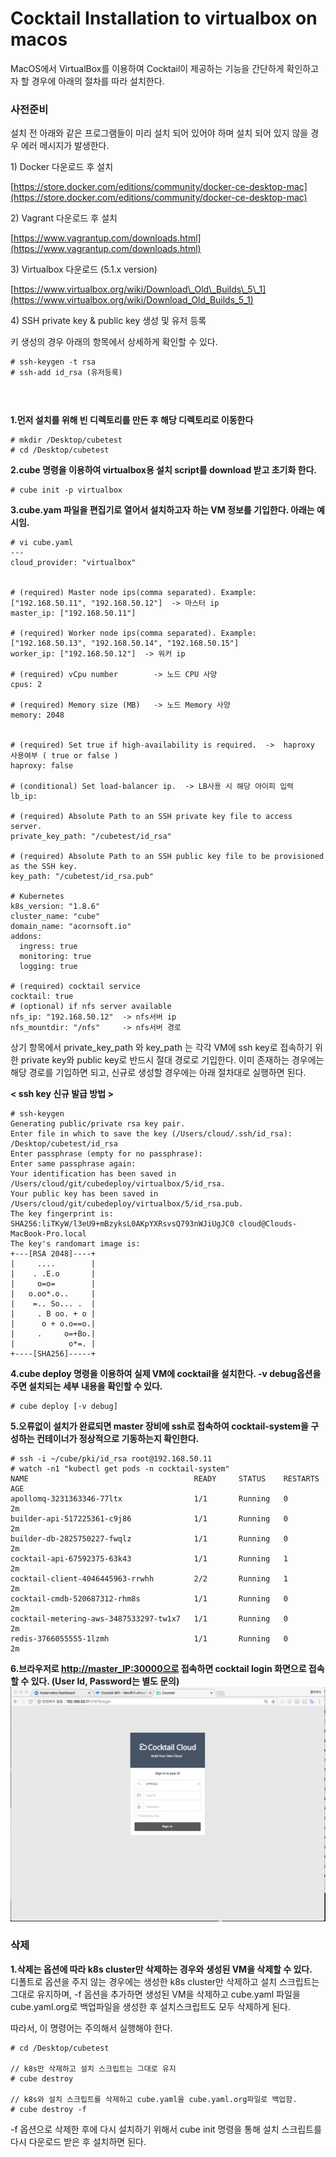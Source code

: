 # Cocktail Installation to virtualbox on macos

MacOS에서 VirtualBox를 이용하여 Cocktail이 제공하는 기능을 간단하게 확인하고자 할 경우에 아래의 절차를 따라 설치한다.

### **사전준비**

설치 전 아래와 같은 프로그램들이 미리 설치 되어 있어야 하며 설치 되어 있지 않을 경우 에러 메시지가 발생한다.

1\) Docker 다운로드 후 설치

[https://store.docker.com/editions/community/docker-ce-desktop-mac](https://store.docker.com/editions/community/docker-ce-desktop-mac)

2\) Vagrant 다운로드 후 설치

[https://www.vagrantup.com/downloads.html](https://www.vagrantup.com/downloads.html)

3\) Virtualbox 다운로드 \(5.1.x version\)

[https://www.virtualbox.org/wiki/Download\_Old\_Builds\_5\_1](https://www.virtualbox.org/wiki/Download_Old_Builds_5_1)

4\) SSH private key & public key 생성 및 유저 등록

키 생성의 경우 아래의 항목에서 상세하게 확인할 수 있다.

```
# ssh-keygen -t rsa
# ssh-add id_rsa (유저등록)
```

#### ㅤ

**1.먼저 설치를 위해 빈 디렉토리를 만든 후 해당 디렉토리로 이동한다**

```
# mkdir /Desktop/cubetest
# cd /Desktop/cubetest
```

**2.cube 명령을 이용하여 virtualbox용 설치 script를 download 받고 초기화 한다.**

```
# cube init -p virtualbox
```

**3.cube.yam 파일을 편집기로 열어서 설치하고자 하는 VM 정보를 기입한다. 아래는 예시임.**

```
# vi cube.yaml
---
cloud_provider: "virtualbox"


# (required) Master node ips(comma separated). Example: ["192.168.50.11", "192.168.50.12"]  -> 마스터 ip
master_ip: ["192.168.50.11"]

# (required) Worker node ips(comma separated). Example: ["192.168.50.13", "192.168.50.14", "192.168.50.15"]
worker_ip: ["192.168.50.12"]  -> 워커 ip

# (required) vCpu number        -> 노드 CPU 사양
cpus: 2

# (required) Memory size (MB)   -> 노드 Memory 사양 
memory: 2048


# (required) Set true if high-availability is required.  ->  haproxy 사용여부 ( true or false )
haproxy: false

# (conditional) Set load-balancer ip.  -> LB사용 시 해당 아이피 입력 
lb_ip:

# (required) Absolute Path to an SSH private key file to access server.
private_key_path: "/cubetest/id_rsa"

# (required) Absolute Path to an SSH public key file to be provisioned as the SSH key.
key_path: "/cubetest/id_rsa.pub"

# Kubernetes
k8s_version: "1.8.6"
cluster_name: "cube"
domain_name: "acornsoft.io"
addons:
  ingress: true
  monitoring: true
  logging: true

# (required) cocktail service
cocktail: true
# (optional) if nfs server available
nfs_ip: "192.168.50.12"  -> nfs서버 ip
nfs_mountdir: "/nfs"     -> nfs서버 경로
```

상기 항목에서 private\_key\_path  와 key\_path 는 각각 VM에 ssh key로 접속하기 위한 private key와 public key로 반드시 절대 경로로 기입한다. 이미 존재하는 경우에는 해당 경로를 기입하면 되고, 신규로 생성할 경우에는 아래 절차대로 실행하면 된다.

**&lt; ssh key 신규 발급 방법 &gt;**

```
# ssh-keygen
Generating public/private rsa key pair.
Enter file in which to save the key (/Users/cloud/.ssh/id_rsa): /Desktop/cubetest/id_rsa
Enter passphrase (empty for no passphrase):
Enter same passphrase again:
Your identification has been saved in /Users/cloud/git/cubedeploy/virtualbox/5/id_rsa.
Your public key has been saved in /Users/cloud/git/cubedeploy/virtualbox/5/id_rsa.pub.
The key fingerprint is:
SHA256:liTKyW/l3eU9+mBzyksL0AKpYXRsvsQ793nWJiUgJC0 cloud@Clouds-MacBook-Pro.local
The key's randomart image is:
+---[RSA 2048]----+
|     ....        |
|    . .E.o       |
|     o=o=        |
|   o.oo*.o..     |
|    =.. So... .  |
|     . B oo. + o |
|      o + o.o==o.|
|     .     o=+Bo.|
|            o*=. |
+----[SHA256]-----+
```

**4.cube deploy 명령을 이용하여 실제 VM에 cocktail을 설치한다. -v debug옵션을 주면 설치되는 세부 내용을 확인할 수 있다.**

```
# cube deploy [-v debug]
```

**5.오류없이 설치가 완료되면 master 장비에 ssh로 접속하여 cocktail-system을  구성하는 컨테이너가 정상적으로 기동하는지 확인한다.**

```
# ssh -i ~/cube/pki/id_rsa root@192.168.50.11
# watch -n1 "kubectl get pods -n cocktail-system"
NAME                                     READY     STATUS    RESTARTS   AGE
apollomq-3231363346-77ltx                1/1       Running   0          2m
builder-api-517225361-c9j86              1/1       Running   0          2m
builder-db-2825750227-fwqlz              1/1       Running   0          2m
cocktail-api-67592375-63k43              1/1       Running   1          2m
cocktail-client-4046445963-rrwhh         2/2       Running   1          2m
cocktail-cmdb-520687312-rhm8s            1/1       Running   0          2m
cocktail-metering-aws-3487533297-tw1x7   1/1       Running   0          2m
redis-3766055555-1lzmh                   1/1       Running   0          2m
```

**6.브라우저로 **[http://master\_IP:30000으로](http://master_IP:30000으로)** 접속하면 cocktail login 화면으로 접속할 수 있다. \(User Id, Password는 별도 문의\)**![](/assets/cocktail_login.jpeg)

### **삭제**

**1.삭제는  옵션에 따라 k8s cluster만 삭제하는 경우와 생성된  VM을 삭제할 수 있다.**  
디폴트로 옵션을 주지 않는 경우에는 생성한 k8s cluster만 삭제하고 설치 스크립트는 그대로 유지하며, -f 옵션을 추가하면 생성된 VM을 삭제하고 cube.yaml 파일을 cube.yaml.org로 백업파일을 생성한 후 설치스크립트도 모두 삭제하게 된다.

따라서, 이 명령어는 주의해서 실행해야 한다.

```
# cd /Desktop/cubetest

// k8s만 삭제하고 설치 스크립트는 그대로 유지 
# cube destroy

// k8s와 설치 스크립트를 삭제하고 cube.yaml을 cube.yaml.org파일로 백업함. 
# cube destroy -f
```

-f 옵션으로 삭제한 후에 다시 설치하기 위해서 cube init 명령을 통해 설치 스크립트를 다시 다운로드 받은 후 설치하면 된다.

